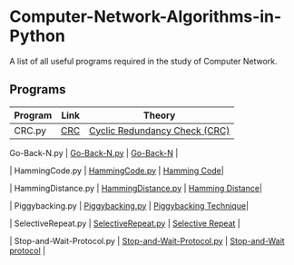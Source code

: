 # Computer-Network-Algorithms-in-Python
A list of all useful programs required in the study of Computer Network.

## Programs
| Program                        | Link                          | Theory                |
| ------------------------------ | -----------------------------| ---------------------------------------------------- |
 CRC.py                         | [CRC](https://github.com/Adrija-G/Computer-Network-Algorithms-in-Python/blob/main/CRC.py)    | [Cyclic Redundancy Check (CRC)](https://en.wikipedia.org/wiki/Computation_of_cyclic_redundancy_checks) |

 Go-Back-N.py                   | [Go-Back-N.py](https://github.com/Adrija-G/Computer-Network-Algorithms-in-Python/blob/main/Go-Back-N.py) | [Go-Back-N](https://en.wikipedia.org/wiki/Go-Back-N_ARQ)  |

| HammingCode.py                 | [HammingCode.py](https://github.com/Adrija-G/Computer-Network-Algorithms-in-Python/blob/main/HammingCode.py) | [Hamming Code](https://en.wikipedia.org/wiki/Hamming_code#General_algorithm)|

| HammingDistance.py            | [HammingDistance.py](https://github.com/Adrija-G/Computer-Network-Algorithms-in-Python/blob/main/HammingDistance.py) | [Hamming Distance](https://en.wikipedia.org/wiki/Hamming_distance#Error_detection_and_error_correction)|

| Piggybacking.py                | [Piggybacking.py](https://github.com/Adrija-G/Computer-Network-Algorithms-in-Python/blob/main/Piggybacking.py) | [Piggybacking Technique](https://en.wikipedia.org/wiki/Piggybacking_(data_transmission)#Working_principle)|

| SelectiveRepeat.py             | [SelectiveRepeat.py](https://github.com/Adrija-G/Computer-Network-Algorithms-in-Python/blob/main/SelectiveRepeat.py) | [Selective Repeat](https://en.wikipedia.org/wiki/Selective_Repeat_ARQ#Concept) |

| Stop-and-Wait-Protocol.py      | [Stop-and-Wait-Protocol.py](https://github.com/Adrija-G/Computer-Network-Algorithms-in-Python/blob/main/Stop-and-Wait-Protocol.py) | [Stop-and-Wait protocol](https://en.wikipedia.org/wiki/Stop-and-wait_ARQ) |


